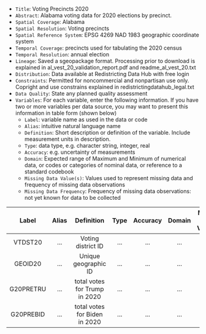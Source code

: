 - `Title`: Voting Precincts 2020
- `Abstract`: Alabama voting data for 2020 elections by precinct.
- `Spatial Coverage`: Alabama
- `Spatial Resolution`: Voting precincts
- `Spatial Reference System`: EPSG 4269 NAD 1983 geographic coordinate system
- `Temporal Coverage`: precincts used for tabulating the 2020 census
- `Temporal Resolution`: annual election
- `Lineage`: Saved a sgeopackage format. Processing prior to download is explained in al_vest_20_validation_report.pdf and readme_al_vest_20.txt
- `Distribution`: Data available at Redistricting Data Hub with free login
- `Constraints`: Permitted for noncommercial and nonpartisan use only. Copright and use constrains explained in redistrictingdatahub_legal.txt
- `Data Quality`: State any planned quality assessment
- `Variables`: For each variable, enter the following information. If you have two or more variables per data source, you may want to present this information in table form (shown below)
  - `Label`: variable name as used in the data or code
  - `Alias`: intuitive natural language name
  - `Definition`: Short description or definition of the variable. Include measurement units in description.
  - `Type`: data type, e.g. character string, integer, real
  - `Accuracy`: e.g. uncertainty of measurements
  - `Domain`: Expected range of Maximum and Minimum of numerical data, or codes or categories of nominal data, or reference to a standard codebook
  - `Missing Data Value(s)`: Values used to represent missing data and frequency of missing data observations
  - `Missing Data Frequency`: Frequency of missing data observations: not yet known for data to be collected

| Label | Alias | Definition | Type | Accuracy | Domain | Missing Data Value(s) | Missing Data Frequency |
| :--: | :--: | :--: | :--: | :--: | :--: | :--: | :--: |
| VTDST20 | ... | Voting district ID | ... | ... | ... | ... | ... |
| GEOID20 | ... | Unique geographic ID | ... | ... | ... | ... | ... |
| G20PRETRU | ... | total votes for Trump in 2020 | ... | ... | ... | ... | ... |
| G20PREBID | ... | total votes for Biden in 2020 | ... | ... | ... | ... | ... |
